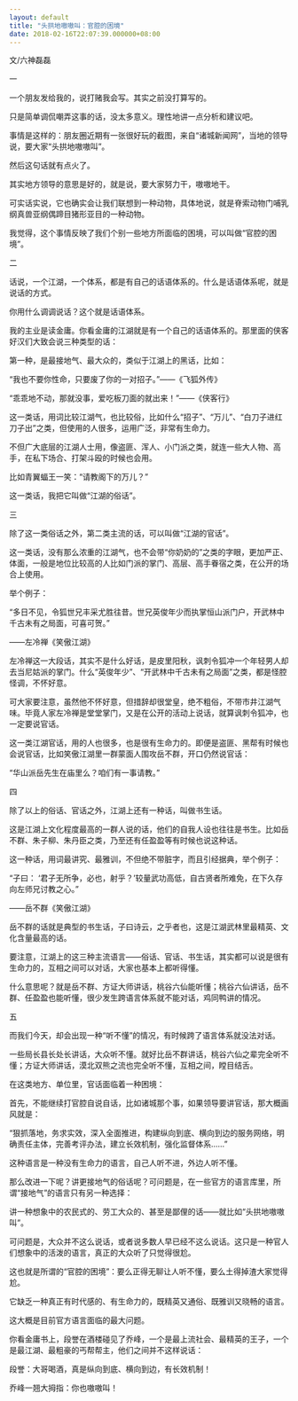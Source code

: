 ```yaml
---
layout: default
title: "头拱地嗷嗷叫：官腔的困境"
date: 2018-02-16T22:07:39.000000+08:00
---
```


文/六神磊磊

一

一个朋友发给我的，说打赌我会写。其实之前没打算写的。

只是简单调侃嘲弄这事的话，没太多意义。理性地讲一点分析和建议吧。

事情是这样的：朋友圈近期有一张很好玩的截图，来自“诸城新闻网”，当地的领导说，要大家“头拱地嗷嗷叫”。

然后这句话就有点火了。

其实地方领导的意思是好的，就是说，要大家努力干，嗷嗷地干。

可实话实说，它也确实会让我们联想到一种动物，具体地说，就是脊索动物门哺乳纲真兽亚纲偶蹄目猪形亚目的一种动物。

我觉得，这个事情反映了我们个别一些地方所面临的困境，可以叫做“官腔的困境”。

二

话说，一个江湖，一个体系，都是有自己的话语体系的。什么是话语体系呢，就是说话的方式。

你用什么调调说话？这个就是话语体系。

我的主业是读金庸。你看金庸的江湖就是有一个自己的话语体系的。那里面的侠客好汉们大致会说三种类型的话：

第一种，是最接地气、最大众的，类似于江湖上的黑话，比如：

“我也不要你性命，只要废了你的一对招子。”——《飞狐外传》

“乖乖地不动，那就没事，爱吃板刀面的就出来！”——《侠客行》

这一类话，用词比较江湖气，也比较俗，比如什么“招子”、“万儿”、“白刀子进红刀子出”之类，但使用的人很多，运用广泛，非常有生命力。

不但广大底层的江湖人士用，像盗匪、浑人、小门派之类，就连一些大人物、高手，在私下场合、打架斗殴的时候也会用。

比如青翼蝠王一笑：“请教阁下的万儿？”

这一类话，我把它叫做“江湖的俗话”。

三

除了这一类俗话之外，第二类主流的话，可以叫做“江湖的官话”。

这一类话，没有那么浓重的江湖气，也不会带“你奶奶的”之类的字眼，更加严正、体面，一般是地位比较高的人比如门派的掌门、高层、高手眷宿之类，在公开的场合上使用。

举个例子：

“多日不见，令狐世兄丰采尤胜往昔。世兄英俊年少而执掌恒山派门户，开武林中千古未有之局面，可喜可贺。”


——左冷禅《笑傲江湖》

左冷禅这一大段话，其实不是什么好话，是皮里阳秋，讽刺令狐冲一个年轻男人却去当尼姑派的掌门。什么“英俊年少”、“开武林中千古未有之局面”之类，都是怪腔怪调，不怀好意。

可大家要注意，虽然他不怀好意，但措辞却很堂皇，绝不粗俗，不带市井江湖气味。毕竟人家左冷禅是堂堂掌门，又是在公开的活动上说话，就算讽刺令狐冲，也一定要说官话。

这一类江湖官话，用的人也很多，也是很有生命力的。即便是盗匪、黑帮有时候也会说官话，比如笑傲江湖里一群蒙面人围攻岳不群，开口仍然说官话：

“华山派岳先生在庙里么？咱们有一事请教。”

四

除了以上的俗话、官话之外，江湖上还有一种话，叫做书生话。

这是江湖上文化程度最高的一群人说的话，他们的自我人设也往往是书生。比如岳不群、朱子柳、朱丹臣之类，乃至还有任盈盈等有时候也说这种话。

这一种话，用词最讲究、最雅训，不但绝不带脏字，而且引经据典，举个例子：

“子曰： ‘君子无所争，必也，射乎？’较量武功高低，自古贤者所难免，在下久存向左师兄讨教之心。”


——岳不群《笑傲江湖》

岳不群的话就是典型的书生话，子曰诗云，之乎者也，这是江湖武林里最精英、文化含量最高的话。

要注意，江湖上的这三种主流语言——俗话、官话、书生话，其实都可以说是很有生命力的，互相之间可以对话，大家也基本上都听得懂。

什么意思呢？就是岳不群、方证大师讲话，桃谷六仙能听懂；桃谷六仙讲话，岳不群、任盈盈也能听懂，很少发生跨语言体系就不能对话，鸡同鸭讲的情况。

五

而我们今天，却会出现一种“听不懂”的情况，有时候跨了语言体系就没法对话。

一些局长县长处长讲话，大众听不懂。就好比岳不群讲话，桃谷六仙之辈完全听不懂；方证大师讲话，漠北双熊之流也完全听不懂，互相之间，瞠目结舌。

在这类地方、单位里，官话面临着一种困境：

首先，不能继续打官腔自说自话，比如诸城那个事，如果领导要讲官话，那大概画风就是：

“狠抓落地，务求实效，深入全面推进，构建纵向到底、横向到边的服务网络，明确责任主体，完善考评办法，建立长效机制，强化监督体系……”

这种语言是一种没有生命力的语言，自己人听不进，外边人听不懂。

那么改进一下呢？讲更接地气的俗话呢？可问题是，在一些官方的语言库里，所谓“接地气”的语言只有另一种选择：

讲一种想象中的农民式的、劳工大众的、甚至是鄙俚的话——就比如“头拱地嗷嗷叫”。

可问题是，大众并不这么说话，或者说多数人早已经不这么说话。这只是一种官人们想象中的活泼的语言，真正的大众听了只觉得很尬。

这也就是所谓的“官腔的困境”：要么正得无聊让人听不懂，要么土得掉渣大家觉得尬。

它缺乏一种真正有时代感的、有生命力的，既精英又通俗、既雅训又晓畅的语言。

这大概是目前官方语言面临的最大问题。

你看金庸书上，段誉在酒楼碰见了乔峰，一个是最上流社会、最精英的王子，一个是最江湖、最粗豪的丐帮帮主，他们之间并不这样说话：

段誉：大哥喝酒，真是纵向到底、横向到边，有长效机制！

乔峰一翘大拇指：你也嗷嗷叫！

